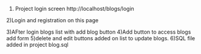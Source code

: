1) Project login screen
http://localhost/blogs/login

2)Login and registration on this page

3)AFter login blogs list with add blog button
4)Add button to access blogs add form
5)delete and edit buttons added on list  to update blogs.
6)SQL file added in project 
blog.sql
